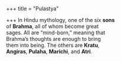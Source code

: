 +++
title = "Pulastya"

+++
In Hindu mythology, one of the six **sons**  
of **Brahma**, all of whom become great  
sages. All are “mind-born,” meaning that  
Brahma’s thoughts are enough to bring  
them into being. The others are **Kratu**,  
**Angiras**, **Pulaha**, **Marichi**, and **Atri**.